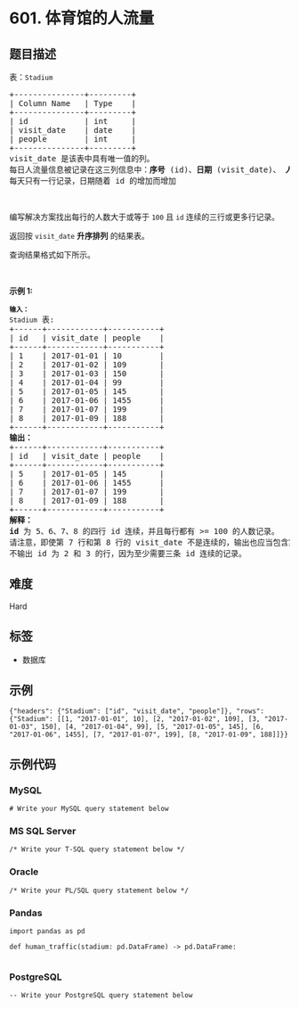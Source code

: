 # 601. 体育馆的人流量

## 题目描述

表：<code>Stadium</code>
<pre>
+---------------+---------+
| Column Name   | Type    |
+---------------+---------+
| id            | int     |
| visit_date    | date    |
| people        | int     |
+---------------+---------+
visit_date 是该表中具有唯一值的列。
每日人流量信息被记录在这三列信息中：<strong>序号</strong> (id)、<strong>日期</strong> (visit_date)、&nbsp;<strong>人流量</strong> (people)
每天只有一行记录，日期随着 id 的增加而增加
</pre>

<p>&nbsp;</p>

<p>编写解决方案找出每行的人数大于或等于 <code>100</code> 且 <code>id</code> 连续的三行或更多行记录。</p>

<p>返回按 <code>visit_date</code> <strong>升序排列</strong> 的结果表。</p>

<p>查询结果格式如下所示。</p>

<p>&nbsp;</p>

<p><strong>示例 1:</strong></p>

<pre>
<code><strong>输入：</strong>
Stadium</code> 表:
+------+------------+-----------+
| id   | visit_date | people    |
+------+------------+-----------+
| 1    | 2017-01-01 | 10        |
| 2    | 2017-01-02 | 109       |
| 3    | 2017-01-03 | 150       |
| 4    | 2017-01-04 | 99        |
| 5    | 2017-01-05 | 145       |
| 6    | 2017-01-06 | 1455      |
| 7    | 2017-01-07 | 199       |
| 8    | 2017-01-09 | 188       |
+------+------------+-----------+
<strong>输出：</strong>
+------+------------+-----------+
| id   | visit_date | people    |
+------+------------+-----------+
| 5    | 2017-01-05 | 145       |
| 6    | 2017-01-06 | 1455      |
| 7    | 2017-01-07 | 199       |
| 8    | 2017-01-09 | 188       |
+------+------------+-----------+
<strong>解释：
id</strong> 为 5、6、7、8 的四行 id 连续，并且每行都有 &gt;= 100 的人数记录。
请注意，即使第 7 行和第 8 行的 visit_date 不是连续的，输出也应当包含第 8 行，因为我们只需要考虑 id 连续的记录。
不输出 id 为 2 和 3 的行，因为至少需要三条 id 连续的记录。</pre>


## 难度

Hard

## 标签

- 数据库

## 示例

```
{"headers": {"Stadium": ["id", "visit_date", "people"]}, "rows": {"Stadium": [[1, "2017-01-01", 10], [2, "2017-01-02", 109], [3, "2017-01-03", 150], [4, "2017-01-04", 99], [5, "2017-01-05", 145], [6, "2017-01-06", 1455], [7, "2017-01-07", 199], [8, "2017-01-09", 188]]}}
```

## 示例代码

### MySQL

```mysql
# Write your MySQL query statement below
```

### MS SQL Server

```mssql
/* Write your T-SQL query statement below */
```

### Oracle

```oraclesql
/* Write your PL/SQL query statement below */
```

### Pandas

```pythondata
import pandas as pd

def human_traffic(stadium: pd.DataFrame) -> pd.DataFrame:
    
```

### PostgreSQL

```postgresql
-- Write your PostgreSQL query statement below
```


